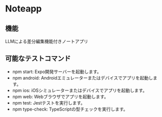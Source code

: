 # Noteapp

## 機能
LLMによる差分編集機能付きノートアプリ

## 可能なテストコマンド
* npm start: Expo開発サーバーを起動します。
* npm android: Androidエミュレーターまたはデバイスでアプリを起動します。
* npm ios: iOSシミュレーターまたはデバイスでアプリを起動します。
* npm web: Webブラウザでアプリを起動します。
* npm test: Jestテストを実行します。
* npm type-check: TypeScriptの型チェックを実行します。